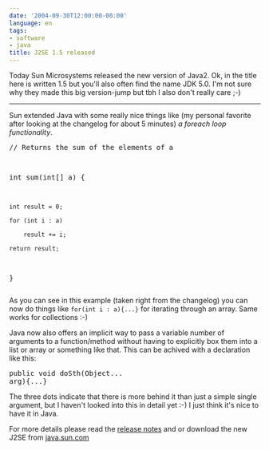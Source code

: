 ```yaml
---
date: '2004-09-30T12:00:00-00:00'
language: en
tags:
- software
- java
title: J2SE 1.5 released
---
```



<p>Today Sun Microsystems released the new version of Java2. Ok, in the title here is written 1.5 but you'll also often find the name JDK 5.0. I'm not sure why they made this big version-jump but tbh I also don't really care ;-)</p>

-------------------------------



<p>Sun extended Java with some really nice things like (my personal favorite after looking at the changelog for about 5 minutes) <em>a foreach loop functionality</em>.

<ins><pre class="code">// Returns the sum of the elements of a

int sum(int[] a) {

    int result = 0;

    for (int i : a)

        result += i;

    return result;

}</pre></ins>

As you can see in this example (taken right from the changelog) you can now do things like <code>for(int i : a){...}</code> for iterating through an array. Same works for collections :-)</p>



<p>Java now also offers an implicit way to pass a variable number of arguments to a function/method without having to explicitly box them into a list or array or something like that. This can be achived with a declaration like this:

<ins><pre class="code">public void doSth(Object... arg){...}</pre></ins>

The three dots indicate that there is more behind it than just a simple single argument, but I haven't looked into this in detail yet :-) I just think it's nice to have it in Java.</p>



<p>For more details please read the <a href="http://java.sun.com/j2se/1.5.0/docs/relnotes/features.html">release notes</a> and or download the new J2SE from <a href="http://java.sun.com">java.sun.com</a></p>

